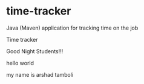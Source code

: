 # time-tracker
Java (Maven) application for tracking time on the job

Time tracker

Good Night Students!!!

hello world

my name is arshad tamboli
